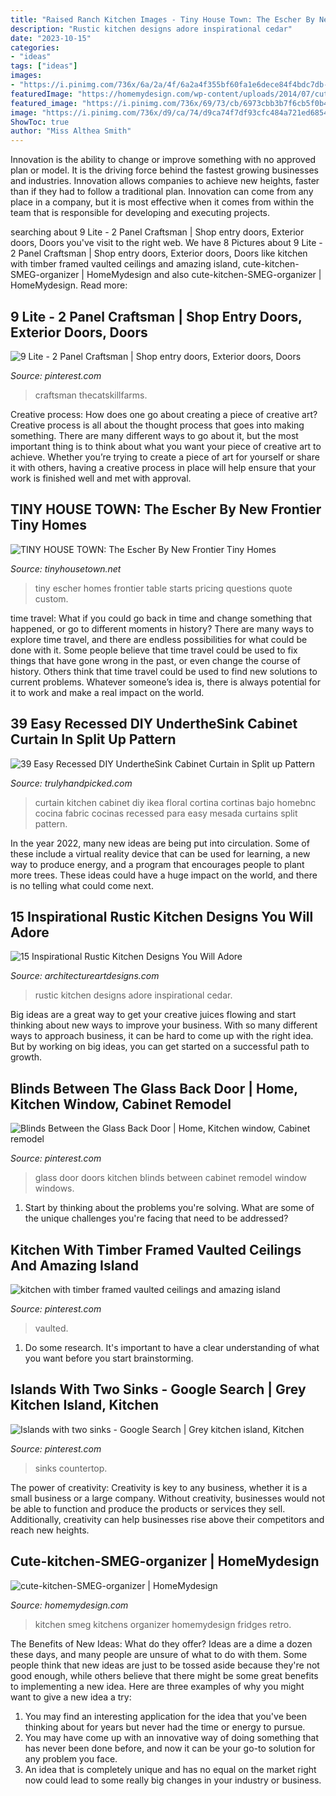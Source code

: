 ```yaml
---
title: "Raised Ranch Kitchen Images - Tiny House Town: The Escher By New Frontier Tiny Homes"
description: "Rustic kitchen designs adore inspirational cedar"
date: "2023-10-15"
categories:
- "ideas"
tags: ["ideas"]
images:
- "https://i.pinimg.com/736x/6a/2a/4f/6a2a4f355bf60fa1e6dece84f4bdc7db--back-doors-the-glass.jpg"
featuredImage: "https://homemydesign.com/wp-content/uploads/2014/07/cute-kitchen-SMEG-organizer.jpg"
featured_image: "https://i.pinimg.com/736x/69/73/cb/6973cbb3b7f6cb5f0b4b2a5ff0b12ff6.jpg"
image: "https://i.pinimg.com/736x/d9/ca/74/d9ca74f7df93cfc484a721ed68544ed1--exterior-doors-front-doors.jpg"
ShowToc: true
author: "Miss Althea Smith"
---
```



Innovation is the ability to change or improve something with no approved plan or model. It is the driving force behind the fastest growing businesses and industries. Innovation allows companies to achieve new heights, faster than if they had to follow a traditional plan. Innovation can come from any place in a company, but it is most effective when it comes from within the team that is responsible for developing and executing projects.

	

		
searching about 9 Lite - 2 Panel Craftsman | Shop entry doors, Exterior doors, Doors you've visit to the right web. We have 8 Pictures about 9 Lite - 2 Panel Craftsman | Shop entry doors, Exterior doors, Doors like kitchen with timber framed vaulted ceilings and amazing island, cute-kitchen-SMEG-organizer | HomeMydesign and also cute-kitchen-SMEG-organizer | HomeMydesign. Read more:
		
    
## 9 Lite - 2 Panel Craftsman | Shop Entry Doors, Exterior Doors, Doors

<img loading=lazy src="https://i.pinimg.com/736x/d9/ca/74/d9ca74f7df93cfc484a721ed68544ed1--exterior-doors-front-doors.jpg" onerror="this.onerror=null;this.src='https://tse4.mm.bing.net/th?id=OIP.VfSinWURxrbVh9MKT-JEwwHaLI&amp;pid=15.1';" alt="9 Lite - 2 Panel Craftsman | Shop entry doors, Exterior doors, Doors">

_Source: pinterest.com_

>craftsman thecatskillfarms. 

	

Creative process: How does one go about creating a piece of creative art?
Creative process is all about the thought process that goes into making something. There are many different ways to go about it, but the most important thing is to think about what you want your piece of creative art to achieve. Whether you’re trying to create a piece of art for yourself or share it with others, having a creative process in place will help ensure that your work is finished well and met with approval.

    
## TINY HOUSE TOWN: The Escher By New Frontier Tiny Homes

<img loading=lazy src="https://4.bp.blogspot.com/-E8C66wed7-Q/WarGmX8Y87I/AAAAAAAAbGY/LqmlNNIH9y4ZOj3l6Vm9InkgudBmLg7lwCLcBGAs/s1600/escher-new-frontier-tiny-homes-21.jpg" onerror="this.onerror=null;this.src='https://tse1.mm.bing.net/th?id=OIP.fbNYFevnjpMmPW3qV34OyAHaKN&amp;pid=15.1';" alt="TINY HOUSE TOWN: The Escher By New Frontier Tiny Homes">

_Source: tinyhousetown.net_

>tiny escher homes frontier table starts pricing questions quote custom. 

	

time travel: What if you could go back in time and change something that happened, or go to different moments in history?
There are many ways to explore time travel, and there are endless possibilities for what could be done with it. Some people believe that time travel could be used to fix things that have gone wrong in the past, or even change the course of history. Others think that time travel could be used to find new solutions to current problems. Whatever someone’s idea is, there is always potential for it to work and make a real impact on the world.

    
## 39 Easy Recessed DIY UndertheSink Cabinet Curtain In Split Up Pattern

<img loading=lazy src="https://trulyhandpicked.com/wp-content/uploads/2019/01/easyrecessed-diy-underthesink-cabinet-curtain-in-split-up-pattern-with-beautiful-floral-design-on-e-15487810074kgn8.jpg" onerror="this.onerror=null;this.src='https://tse1.mm.bing.net/th?id=OIP.WhdfjiutLvGGE8i3LD7SeAHaJ3&amp;pid=15.1';" alt="39 Easy Recessed DIY UndertheSink Cabinet Curtain in Split up Pattern">

_Source: trulyhandpicked.com_

>curtain kitchen cabinet diy ikea floral cortina cortinas bajo homebnc cocina fabric cocinas recessed para easy mesada curtains split pattern. 

	

In the year 2022, many new ideas are being put into circulation. Some of these include a virtual reality device that can be used for learning, a new way to produce energy, and a program that encourages people to plant more trees. These ideas could have a huge impact on the world, and there is no telling what could come next.

    
## 15 Inspirational Rustic Kitchen Designs You Will Adore

<img loading=lazy src="https://www.architectureartdesigns.com/wp-content/uploads/2016/08/15-Inspirational-Rustic-Kitchen-Designs-You-Will-Adore-10.jpg" onerror="this.onerror=null;this.src='https://tse4.mm.bing.net/th?id=OIP.Xu9yZrw6jBFnD3cGfK-F2QHaLH&amp;pid=15.1';" alt="15 Inspirational Rustic Kitchen Designs You Will Adore">

_Source: architectureartdesigns.com_

>rustic kitchen designs adore inspirational cedar. 

	

Big ideas are a great way to get your creative juices flowing and start thinking about new ways to improve your business. With so many different ways to approach business, it can be hard to come up with the right idea. But by working on big ideas, you can get started on a successful path to growth.

    
## Blinds Between The Glass Back Door | Home, Kitchen Window, Cabinet Remodel

<img loading=lazy src="https://i.pinimg.com/736x/6a/2a/4f/6a2a4f355bf60fa1e6dece84f4bdc7db--back-doors-the-glass.jpg" onerror="this.onerror=null;this.src='https://tse1.mm.bing.net/th?id=OIP.jVi7FfBvh9ZRIGsiVBto2QHaJ3&amp;pid=15.1';" alt="Blinds Between the Glass Back Door | Home, Kitchen window, Cabinet remodel">

_Source: pinterest.com_

>glass door doors kitchen blinds between cabinet remodel window windows. 

	

1. Start by thinking about the problems you're solving. What are some of the unique challenges you're facing that need to be addressed? 

    
## Kitchen With Timber Framed Vaulted Ceilings And Amazing Island

<img loading=lazy src="https://i.pinimg.com/736x/69/73/cb/6973cbb3b7f6cb5f0b4b2a5ff0b12ff6.jpg" onerror="this.onerror=null;this.src='https://tse4.mm.bing.net/th?id=OIP.fP1iRqgNicCA0GE9qY-cjQHaLH&amp;pid=15.1';" alt="kitchen with timber framed vaulted ceilings and amazing island">

_Source: pinterest.com_

>vaulted. 

	

1. Do some research. It's important to have a clear understanding of what you want before you start brainstorming.

    
## Islands With Two Sinks - Google Search | Grey Kitchen Island, Kitchen

<img loading=lazy src="https://i.pinimg.com/736x/39/e7/20/39e720ea397584831a30224215da5a02.jpg" onerror="this.onerror=null;this.src='https://tse4.mm.bing.net/th?id=OIP.DQSdBpS7qCauhK4qNVh6bgHaE8&amp;pid=15.1';" alt="Islands with two sinks - Google Search | Grey kitchen island, Kitchen">

_Source: pinterest.com_

>sinks countertop. 

	

The power of creativity:
Creativity is key to any business, whether it is a small business or a large company. Without creativity, businesses would not be able to function and produce the products or services they sell. Additionally, creativity can help businesses rise above their competitors and reach new heights.

    
## Cute-kitchen-SMEG-organizer | HomeMydesign

<img loading=lazy src="https://homemydesign.com/wp-content/uploads/2014/07/cute-kitchen-SMEG-organizer.jpg" onerror="this.onerror=null;this.src='https://tse1.mm.bing.net/th?id=OIP.j83xlbekzV0eAofmdwroKwHaK4&amp;pid=15.1';" alt="cute-kitchen-SMEG-organizer | HomeMydesign">

_Source: homemydesign.com_

>kitchen smeg kitchens organizer homemydesign fridges retro. 

	

The Benefits of New Ideas: What do they offer?
Ideas are a dime a dozen these days, and many people are unsure of what to do with them. Some people think that new ideas are just to be tossed aside because they're not good enough, while others believe that there might be some great benefits to implementing a new idea. Here are three examples of why you might want to give a new idea a try: 
1. You may find an interesting application for the idea that you've been thinking about for years but never had the time or energy to pursue. 
2. You may have come up with an innovative way of doing something that has never been done before, and now it can be your go-to solution for any problem you face. 
3. An idea that is completely unique and has no equal on the market right now could lead to some really big changes in your industry or business.

